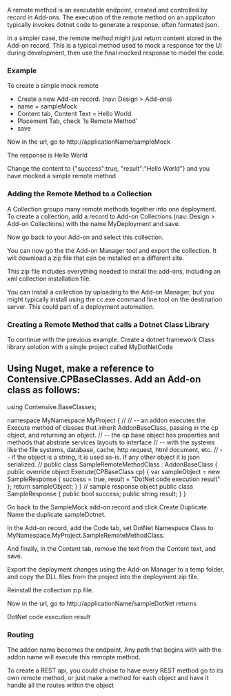 

A remote method is an executable endpoint, created and controlled by record in Add-ons. The execution of the remote method on an applicaton typically invokes dotnet code to generate a response, often formated json.

In a simpler case, the remote method might just return content stored in the Add-on record. This is a typical method used to mock a response for the UI during development, then use the final mocked response to model the code.

### Example

To create a simple mock remote
- Create a new Add-on record. (nav: Design > Add-ons)
- name = sampleMock
- Content tab, Content Text = Hello World
- Placement Tab, check 'Is Remote Method'
- save

Now in the url, go to http://applicationName/sampleMock

The response is Hello World

Change the content to {"success":true, "result":"Hello World"} and you have mocked a simple remote method

### Adding the Remote Method to a Collection

A Collection groups many remote methods together into one deployment. To create a collection, add a record to Add-on Collections (nav: Design > Add-on Collections) with the name MyDeployment and save.

Now go back to your Add-on and select this collection. 

You can now go the the Add-on Manager tool and export the collection. It will download a zip file that can be installed on a different site.

This zip file includes everything needed to install the add-ons, including an xml collection installation file.

You can install a collection by uploading to the Add-on Manager, but you might typically install using the cc.exe command line tool on the destination server. This could part of a deployment automation.

### Creating a Remote Method that calls a Dotnet Class Library

To continue with the previous example. Create a dotnet framework Class library solution with a single project called MyDotNetCode

Using Nuget, make a reference to Contensive.CPBaseClasses. Add an Add-on class as follows:
-----
using Contensive.BaseClasses;

namespace MyNamespace.MyProject {
	//
	// -- an addon executes the Execute method of classes that inherit AddonBaseClass, passing in the cp object, and returning an object.
	// -- the cp base object has properties and methods that abstrate services layouts to interface 
	// -- with the systems like the file systems, database, cache, http request, html document, etc.
	// -- if the object is a string, it is used as-is. If any other object it is json serialized.
	//
    public class SampleRemoteMethodClass : AddonBaseClass {
        public override object Execute(CPBaseClass cp) {
			var sampleObject = new SampleResponse {
				success = true,
				result = "DotNet code execution result"
			};
            return sampleObject;
        }
    }
	// sample response object
	public class SampleResponse {
		public bool success;
		public string result;
	}
}

Go back to the SampleMock add-on record and click Create Duplicate. Name the duplicate sampleDotnet.

In the Add-on record, add the Code tab, set DotNet Namespace Class to MyNamespace.MyProject.SampleRemoteMethodClass.

And finally, in the Content tab, remove the text from the Content text, and save.

Export the deployment changes using the Add-on Manager to a temp folder, and copy the DLL files from the project into the deployment zip file.

Reinstall the collection zip file.

Now in the url, go to http://applicationName/sampleDotNet returns 


DotNet code execution result

### Routing

The addon name becomes the endpoint. Any path that begins with with the addon name will execute this remopte method.

To create a REST api, you could choise to have every REST method go to its own remote method, or just make a method for each object and have it handle all the routes within the object




